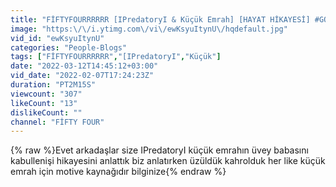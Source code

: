 ```yaml
---
title: "FİFTYFOURRRRRR [IPredatoryI & Küçük Emrah] [HAYAT HİKAYESİ] #GORDİON #sadmovie #gözyaşımpıt"
image: "https:\/\/i.ytimg.com\/vi\/ewKsyuItynU\/hqdefault.jpg"
vid_id: "ewKsyuItynU"
categories: "People-Blogs"
tags: ["FİFTYFOURRRRRR","[IPredatoryI","Küçük"]
date: "2022-03-12T14:45:12+03:00"
vid_date: "2022-02-07T17:24:23Z"
duration: "PT2M15S"
viewcount: "307"
likeCount: "13"
dislikeCount: ""
channel: "FİFTY FOUR"
---
```

{% raw %}Evet arkadaşlar size IPredatoryI küçük emrahın üvey babasını kabullenişi hikayesini anlattık biz anlatırken üzüldük kahrolduk her like küçük emrah için motive kaynağıdır bilginize{% endraw %}
